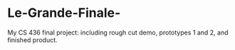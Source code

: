 # Le-Grande-Finale-
My CS 436 final project: including rough cut demo, prototypes 1 and 2, and finished product. 
